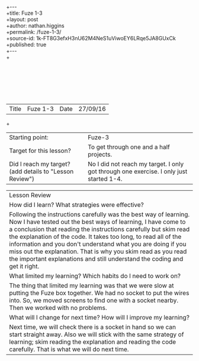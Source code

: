 +---  
    +title: Fuze 1-3  
   +layout: post  
    +author: nathan.higgins  
    +permalink: /fuze-1-3/  
    +source-id: 1k-FT8G3efxH3nU62M4NeS1uViwoEY6LRqe5JA8GUxCk  
    +published: true  
    +---  
    +<table>  
      <tr>  
        <td>Title</td>  
      <td>Fuze 1-3</td>  
      <td>Date</td>  
        <td>27/09/16</td>  
      </tr>  
    </table>  
 
  
 <table>  
 <tr>  
     <td>Starting point:</td>  
    <td>Fuze-3</td>  
   </tr>  
   <tr>  
 +    <td>Target for this lesson?</td>  
    <td>To get through one and a half projects.</td>  
   </tr>  
  <tr>  
     <td>Did I reach my target?   
 (add details to "Lesson Review")</td>  
    <td> No I did not reach my target. I only got through one exercise. I only just started 1-4.</td>  
 </tr>  
</table>  
 
 
<table>  
   <tr>  
    <td>Lesson Review</td>  
  </tr>  
  <tr>  
   <td>How did I learn? What strategies were effective? </td>  
  </tr>  
  <tr>  
    <td>Following the instructions carefully was the best way of learning. Now I have tested out the best ways of learning, I have come to a conclusion that reading the instructions carefully but skim read the explanation of the code. It takes too long, to read all of the information and you don't understand what you are doing if you miss out the explanation. That is why you skim read as you read the important explanations and still understand the coding and get it right.</td>  
   </tr>  
   <tr>  
    <td>What limited my learning? Which habits do I need to work on? </td>  
   </tr>  
   <tr>  
   <td>The thing that limited my learning was that we were slow at putting the Fuze box together. We had no socket to put the wires into. So, we moved screens to find one with a socket nearby. Then we worked with no problems.</td>  
   </tr>  
   <tr>  
   <td>What will I change for next time? How will I improve my learning?</td>  
   </tr>  
   <tr>  
   <td>Next time, we will check there is a socket in hand so we can start straight away. Also we will stick with the same strategy of learning; skim reading the explanation and reading the code carefully. That is what we will do next time.</td>  
   </tr>  
 </table>  
  
​


